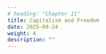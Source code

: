 ```yaml
---
# heading: "Chapter 11"
title: Capitalism and Freedom
date: 2025-09-24
weight: 4
description: ""
---
```

